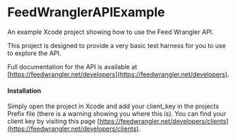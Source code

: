 FeedWranglerAPIExample
======================

An example Xcode project showing how to use the Feed Wrangler API. 

This project is designed to provide a very basic test harness for you to use to explore the API.

Full documentation for the API is available at [https://feedwrangler.net/developers](https://feedwrangler.net/developers).

#### Installation

Simply open the project in Xcode and add your client_key in the projects Prefix file (there is a warning showing you where this is).  You can find your client key by visiting this page [https://feedwrangler.net/developers/clients](https://feedwrangler.net/developers/clients).
